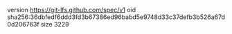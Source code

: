 version https://git-lfs.github.com/spec/v1
oid sha256:36dbfedf6ddd3fd3b67386ed96babd5e9748d33c37defb3b526a67d0d206763f
size 3229
